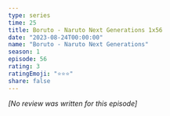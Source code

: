 ```yaml
---
type: series
time: 25
title: Boruto - Naruto Next Generations 1x56
date: "2023-08-24T00:00:00"
name: "Boruto - Naruto Next Generations"
season: 1
episode: 56
rating: 3
ratingEmoji: "⭐️⭐️⭐️"
share: false
---
```


_[No review was written for this episode]_